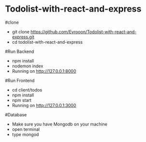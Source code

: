 # Todolist-with-react-and-express


#clone
- git clone https://github.com/Eyrooon/Todolist-with-react-and-express.git
- cd todolist-with-react-and-express

#Run Backend
- npm install
- nodemon index
- Running on http://127.0.0.1:8000


#Run Frontend
- cd client/todos
- npm install
- npm start
- Running on http://127.0.0.1:3000

#Database
- Make sure you have Mongodb on your machine
- open terminal
- type mongod

